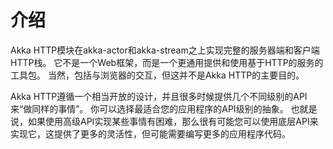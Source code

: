 # 介绍

Akka HTTP模块在akka-actor和akka-stream之上实现完整的服务器端和客户端HTTP栈。
它不是一个Web框架，而是一个更通用提供和使用基于HTTP的服务的工具包。
当然，包括与浏览器的交互，但这并不是Akka HTTP的主要目的。

Akka HTTP遵循一个相当开放的设计，并且很多时候提供几个不同级别的API来“做同样的事情”。
你可以选择最适合您的应用程序的API级别的抽象。 也就是说，如果使用高级API实现某些事情有困难，那么很有可能您可以使用底层API来实现它，这提供了更多的灵活性，但可能需要编写更多的应用程序代码。